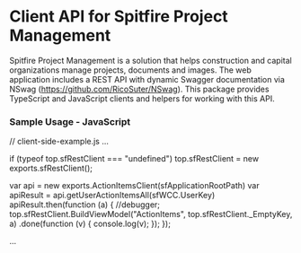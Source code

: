 # Client API for Spitfire Project Management 

Spitfire Project Management is a solution that helps construction and capital organizations manage projects, documents and images.  The web application includes a REST API with dynamic Swagger documentation via NSwag (https://github.com/RicoSuter/NSwag).   This package provides TypeScript and JavaScript clients and helpers for working with this API.

### Sample Usage - JavaScript

// client-side-example.js 
...

if (typeof top.sfRestClient === "undefined") top.sfRestClient = new exports.sfRestClient();

var api = new exports.ActionItemsClient(sfApplicationRootPath)
var apiResult = api.getUserActionItemsAll(sfWCC.UserKey)
apiResult.then(function (a) {
        //debugger;
        top.sfRestClient.BuildViewModel("ActionItems", top.sfRestClient._EmptyKey, a)
            .done(function (v) { console.log(v); });
    });

...
